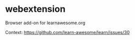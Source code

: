 # webextension
Browser add-on for learnawesome.org

Context: https://github.com/learn-awesome/learn/issues/30
